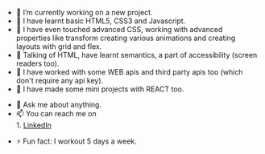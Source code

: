 

- 🔭 I’m currently working on a new project. 
- 🌱 I have learnt basic HTML5, CSS3 and Javascript.
- 🌱 I have even touched advanced CSS, working with advanced properties like transform creating various animations and creating layouts with grid and flex.
- 🌱 Talking of HTML, have learnt semantics, a part of accessibility (screen readers too).
- 🌱 I have worked with some WEB apis and third party apis too (which don't require any api key).
- 🌱 I have made some mini projects with REACT too.
<!-- - 👯 I’m looking to collaborate on github.  -->
<!-- - 🤔 I’m looking for help with ... -->
- 💬 Ask me about anything.
- 📫 You can reach me on   
      1. [LinkedIn](https://www.linkedin.com/in/ayush-gupta-0b01691b3/) <br>
<!-- - 😄 Pronouns: ... -->
- ⚡ Fun fact: I workout 5 days a week.
